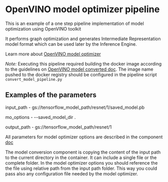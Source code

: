 # OpenVINO model optimizer pipeline

This is an example of a one step pipeline implementation of model optimization using OpenVINO toolkit

It performs graph optimization and generates Intermediate Representation model format which can be used 
later by the Inference Engine. 

Learn more about [OpenVINO model optimizer](https://software.intel.com/en-us/articles/OpenVINO-ModelOptimizer)

*Note:* Executing this pipeline required building the docker image according to the guidelines on 
[OpenVINO model converted doc](../../../components/openvino/model_convert). 
The image name pushed to the docker registry should be configured in the pipeline script `convert_model_pipeline.py` 

## Examples of the parameters
 
input_path - gs://tensorflow_model_path/resnet/1/saved_model.pb

mo_options - --saved_model_dir .

output_path - gs://tensorflow_model_path/resnet/1


All parameters for model optimizer options are described in the component
 [doc](../../../components/model_convert/README.md)
 
The model conversion component is copying the content of the input path to the current directory in the container.
It can include a single file or the complete folder. In the model optimizer options you should reference 
the the file using relative path from the input path folder. This way you could pass also any configuration file
needed by the model optimizer.